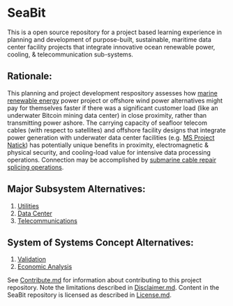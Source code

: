 # SeaBit
This is a open source repository for a project based learning experience in planning and development of purpose-built, sustainable, maritime data center facility projects that integrate innovative ocean renewable power, cooling, & telecommunication sub-systems.

## Rationale:
This planning and project development respository assesses how [marine renewable energy](https://en.wikipedia.org/wiki/Marine_energy) power project or offshore wind power alternatives might pay for themselves faster if there was a significant customer load (like an underwater Bitcoin mining data center) in close proximity, rather than transmitting power ashore.  The carrying capacity of seafloor telecom cables (with respect to satellites) and offshore facility designs that integrate power generation with underwater data center facilities (e.g. [MS Project Natick](http://natick.research.microsoft.com/)) has potentially unique benefits in proximity, electromagnetic & physical security, and cooling-load value for intensive data processing operations.  Connection may be accomplished by [submarine cable repair splicing operations](https://youtu.be/m6qTk5WNq9E). 

## Major Subsystem Alternatives:
1.  [Utilities](https://github.com/builtInnovator/SeaBit/blob/master/UtilitySystem/TOC.md)
2.  [Data Center](https://github.com/builtInnovator/SeaBit/blob/master/DataCenter/TOC.md)
3.  [Telecommunications](https://github.com/builtInnovator/SeaBit/blob/master/TeleComms/TOC.md)

## System of Systems Concept Alternatives:
1.  [Validation](https://github.com/builtInnovator/SeaBit/blob/master/Validation/TOC.md)
2.  [Economic Analysis](https://github.com/builtInnovator/SeaBit/blob/master/EconAnly/TOC.md)

See [Contribute.md](https://github.com/builtinnovator/SeaBit/blob/master/Contribute.md) for information about contributing to this project repository.  Note the limitations described in [Disclaimer.md](https://github.com/builtinnovator/SeaBit/blob/master/Disclaimer.md).  Content in the SeaBit repository is licensed as described in [License.md](https://github.com/builtinnovator/SeaBit/blob/master/License.md).
